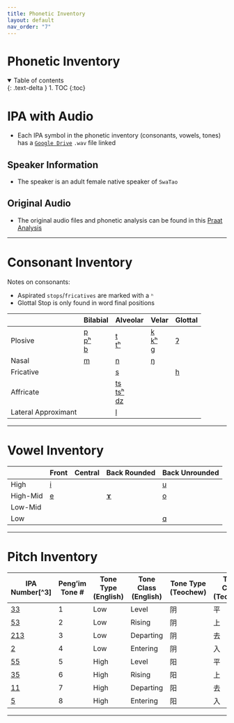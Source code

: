 ```yaml
---
title: Phonetic Inventory
layout: default
nav_order: "7"
---
```

# Phonetic Inventory

<details open markdown="block">
  <summary>
    Table of contents
  </summary>
  {: .text-delta }
1. TOC
{:toc}
</details>

# IPA with Audio
- Each IPA symbol in the phonetic inventory (consonants, vowels, tones) has a [`Google Drive`] `.wav` file linked

## Speaker Information
- The speaker is an adult female native speaker of `SwaTao` 

## Original Audio
- The original audio files and phonetic analysis can be found in this [Praat Analysis]

___
# Consonant Inventory

Notes on consonants:
- Aspirated `stops`/`fricatives` are marked with a `ʰ`
- Glottal Stop is only found in word final positions

|                     | Bilabial           | Alveolar              | Velar              | Glottal |
| ------------------- | ------------------ | --------------------- | ------------------ | ------- |
| Plosive             | [p]<br>[pʰ]<br>[b] | [t]<br>[tʰ]<br>       | [k]<br>[kʰ]<br>[g] | [ʔ]     |
| Nasal               | [m]                | [n]                   | [ŋ]                |         |
| Fricative           |                    | [s]                   |                    | [h]     |
| Affricate           |                    | [ts]<br>[tsʰ]<br>[dz] |                    |         |
| Lateral Approximant |                    | [l]                   |                    |         |

___
# Vowel Inventory

|          | Front | Central | Back Rounded | Back Unrounded |
| -------- | ----- | ------- | ------------ | -------------- |
| High     | [i]   |         |              | [u]            |
| High-Mid | [e]   |         | [ɤ]          | [o]<br>        |
| Low-Mid  |       |         |              |                |
| Low      |       |         |              | [ɑ]            |

___
# Pitch Inventory

| IPA Number[^3] | Peng’im Tone # | Tone Type (English) | Tone Class (English) | Tone Type (Teochew) | Tone Class<br>(Teochew) |
| -------------- | -------------- | ------------------- | -------------------- | ------------------- | ----------------------- |
| [33]           | 1              | Low                 | Level                | 阴                   | 平                       |
| [53]           | 2              | Low                 | Rising               | 阴                   | 上                       |
| [213]          | 3              | Low                 | Departing            | 阴                   | 去                       |
| [2]            | 4              | Low                 | Entering             | 阴                   | 入                       |
| [55]           | 5              | High                | Level                | 阳                   | 平                       |
| [35]           | 6              | High                | Rising               | 阳                   | 上                       |
| [11]           | 7              | High                | Departing            | 阳                   | 去                       |
| [5]            | 8              | High                | Entering             | 阳                   | 入                       |

____
[^1]: 

[Praat Analysis]: https://drive.google.com/file/d/1fgzPOTP9xLBZq0tfiwoHrL-tXCZIPMXS/view?usp=sharing

[p]: https://drive.google.com/file/d/1WSXQJnIrsyBdK6FTTUELznDwV0VqssBd/view?usp=share_link
[pʰ]: https://drive.google.com/file/d/17GUpqbCDc_cAd8Jx2OJzs6YU0cde7JrB/view?usp=share_link
[b]: https://drive.google.com/file/d/1gca-cdZ2azpp9jVT2NQAexyr6Vxdu2XC/view?usp=share_link

[m]: https://drive.google.com/file/d/13WDSafxqIO7JSdXDuWIed-FaWNu3FuTG/view?usp=share_link
[n]: https://drive.google.com/file/d/1NODFA_4Kp12rwtz481W9r3ljYMFB0oGj/view?usp=share_link
[ŋ]: https://drive.google.com/file/d/1G0h60rGVPISrD_NVOUpKDK9cFNi6Ujay/view?usp=share_link

[t]: https://drive.google.com/file/d/11dk0r4DS0iiNqvUcXsFtab_0ZBCN-V4h/view?usp=share_link
[tʰ]: https://drive.google.com/file/d/1zDQ_xVCqxYzc67_VJ_z5w-W4MYV_1dl_/view?usp=share_link

[k]: https://drive.google.com/file/d/1myoAT5OGET0H3z06yBcVZhTuC2UWiure/view?usp=sharing
[kʰ]: https://drive.google.com/file/d/1iXONZSBMDbrfeYK30bkO3l8f2sjzJsyB/view?usp=sharing
[g]: https://drive.google.com/file/d/1EDdX-EcbEDveEzYTnkjML9Kzi0ajoXeR/view?usp=share_link

[ts]: https://drive.google.com/file/d/1Fo3DRoM7nvo42jAjaOu795c1Y9K8GmLk/view?usp=share_link
[tsʰ]: https://drive.google.com/file/d/1-DRxLxsdM004Unh8LDzIavQI7-e9IUED/view?usp=share_link
[dz]: https://drive.google.com/file/d/1I0x2W0U8T7FID2yxhWcVTX7sR4Tf92p5/view?usp=share_link

[l]: https://drive.google.com/file/d/1jFNHEERlGgJOdj2N3BmZ-UDxYdBxu6fS/view?usp=share_link

[s]: https://drive.google.com/file/d/1YDGkwtUxFCQYCHQ_Bt7m_Fiiw2LIzVZe/view?usp=share_link
[ʔ]: https://drive.google.com/file/d/1A7q6QEnX8vOGghQaF5-5g8_ahayostBj/view?usp=share_link
[h]: https://drive.google.com/file/d/12iYBHi-igduoXyUG2GB6xdZuD-DNntrx/view?usp=share_link

[i]: https://drive.google.com/file/d/13RAs6LTViHePuS-PzC8dM3w4B8OLonxs/view?usp=share_link
[e]: https://drive.google.com/file/d/1r8A6fe7DiC8vzKt80oDHR2Cz94Yz7cek/view?usp=share_link
[u]: https://drive.google.com/file/d/1DSPvoS0yT1VlwzhTRsWinw9iGs9YAMej/view?usp=share_link
[o]: https://drive.google.com/file/d/1dop9RiBZPMEM2my6tYbyiznn21gjMsxt/view?usp=share_link
[ɤ]: https://drive.google.com/file/d/1MWpVmDFUF0H9om15FyEpmPtyptWAzP34/view?usp=share_link
[ɑ]: https://drive.google.com/file/d/1EM4T0RgQWApULcohTMi2V-R2uyfzVduQ/view?usp=share_link

[33]: https://drive.google.com/file/d/1icJFQLoJPGfhShwOWx_Pk-BMflSMoc_U/view?usp=sharing
[53]: https://drive.google.com/file/d/13utUIxS3EsXvDheXahJrGOyD5LdRohGm/view?usp=share_link
[213]: https://drive.google.com/file/d/1LaxCWGCCUiKknMNfDNiD0nW6iIXNNNRS/view?usp=share_link
[2]: https://drive.google.com/file/d/1dn3KEi4O9PrW32BJALvFQ7T1FC7idPl4/view?usp=share_link
[55]: https://drive.google.com/file/d/1vycSipON_deb78c1_X8kWb2sqTikctyI/view?usp=share_link
[35]: https://drive.google.com/file/d/1Fcqp38fVjQp3N70UlBAS8MlRnF8Cy1HZ/view?usp=share_link
[11]: https://drive.google.com/file/d/1v7XeXiEhvkBH7e7beEHmQ13F2iR-7Qrj/view?usp=sharing
[5]: https://drive.google.com/file/d/1n4eClKY7DVfHy8qSdGSqOGL-_iCADVd2/view?usp=share_link

[`Google Drive`]: https://drive.google.com/drive/folders/199EAu9Ix-1f-TFnztKLe_1KmaVPKrzGD?usp=share_link
